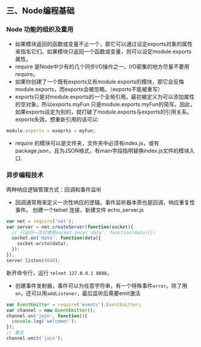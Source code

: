 ## 三、Node编程基础
### Node 功能的组织及重用
- 如果模块返回的函数或变量不止一个，那它可以通过设定exports对象的属性来指名它们。如果模块只返回一个函数或变量，则可以设定module.exports属性。
- require 是Node中少有的几个同步I/O操作之一。I/O密集的地方尽量不要用require。
- 如果你创建了一个既有exports又有module.exports的模块，那它会反悔module.exports，而exports会被忽略。（exports不能被重写）
- exports只是对module.exports的一个全局引用，最初被定义为可以添加属性的空对象。所以exports.myFun 只是module.exports.myFun的简写。因此，如果exports设定为别的，就打破了module.exports与exports的引用关系，exports失效。想重新引用的话可以:
```javascript
module.exports = exoprts = myFun;
```
- require 的模块可以是文件夹，文件夹中必须有index.js，或有package.json，且为JSON格式，有main字段指明替换index.js文件的模块入口.

### 异步编程技术
两种响应逻辑管理方式：回调和事件监听
- 回调通常用来定义一次性响应的逻辑。事件监听器本质也是回调，响应重复性事件。
创建一个telnet 连接，新建文件 echo_server.js
```javascript
var net = require('net');
var server = net.createServer(function(socket){
  // 只运行一次可使用socket.once('data', function(data){})
  socket.on('data', function(data){
    socket.write(data);
  });
});
server.listen(8888);
```
新开命令行，运行 <code>telnet 127.0.0.1 8888</code>，
- 创建事件发射器，事件可以为任意字符串，有一个特殊事件<code>error</code>。除了用 <code>on</code>，还可以用<code>addListener</code>，最后监听后需要emit激活
```javascript
var EventEmitter = require('events').EventEmitter;
var channel = new EventEmitter();
channel.on('join', function(){
  console.log('welcome!');
});
// 激活
channel.emit('join');
```
